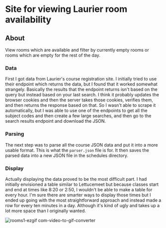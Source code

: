 # Site for viewing Laurier room availability

## About
View rooms which are available and filter by currently empty rooms or rooms which are empty for the rest of the day.

### Data
First I got data from Laurier's course registration site. I initially tried to use their endpoint which returns the data, but I found that it worked somewhat strangely. 
Basically the results that the endpoint returns isn't based on the query but instead based on your last search. I think it probably updates the browser cookies and then the server takes those cookies, verifies them, and then 
returns the response based on that. So I wasn't able to scrape it automatically, but I was able to use one of the endpoints to get all the subject codes and then create a few large searches, and then go to the search results
endpoint and download the JSON.

### Parsing
The next step was to parse all the course JSON data and put it into a more usable format. This is what the ```parser.json``` file is for. It then saves the parsed data into a new JSON file in the schedules directory. 

### Display
Actually displaying the data proved to be the most difficult part. I had initially envisioned a table similar to Lettucemeet but because classes start and end at times like 8:20 or 2:50, I wouldn't be able to make a table
for every hour. I'm sure there are smarter ways to display those times but I ended up going with the most straightforward approach and instead made a row for every ten minutes in a day. Although it's kind of ugly and takes up a lot more
space than I originally wanted.

![rooms1-ezgif com-video-to-gif-converter](https://github.com/user-attachments/assets/51ba9b08-4258-4f8d-87c8-bb477ac5dd35)
